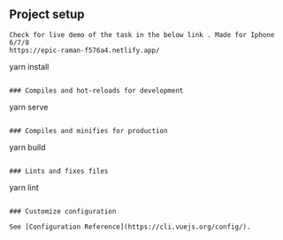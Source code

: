 ## Project setup

```
Check for live demo of the task in the below link . Made for Iphone 6/7/8
https://epic-raman-f576a4.netlify.app/
```
yarn install
```

### Compiles and hot-reloads for development

```
yarn serve
```

### Compiles and minifies for production

```
yarn build
```

### Lints and fixes files

```
yarn lint
```

### Customize configuration

See [Configuration Reference](https://cli.vuejs.org/config/).
